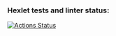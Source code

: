 ### Hexlet tests and linter status:
[![Actions Status](https://github.com/EvillFuryCat/python-django-developer-project-52/workflows/hexlet-check/badge.svg)](https://github.com/EvillFuryCat/python-django-developer-project-52/actions)